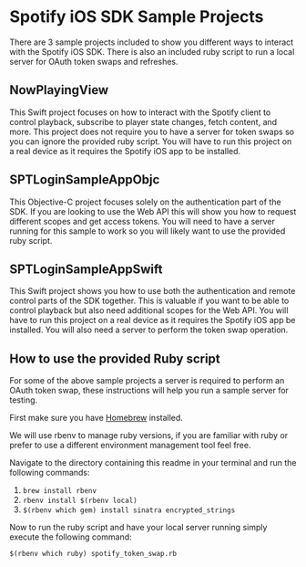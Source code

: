 # Spotify iOS SDK Sample Projects

There are 3 sample projects included to show you different ways to interact with the Spotify iOS SDK. There is also an included ruby script to run a local server for OAuth token swaps and refreshes.

## NowPlayingView

This Swift project focuses on how to interact with the Spotify client to control playback, subscribe to player state changes, fetch content, and more. This project does not require you to have a server for token swaps so you can ignore the provided ruby script. You will have to run this project on a real device as it requires the Spotify iOS app to be installed.

## SPTLoginSampleAppObjc

This Objective-C project focuses solely on the authentication part of the SDK. If you are looking to use the Web API this will show you how to request different scopes and get access tokens. You will need to have a server running for this sample to work so you will likely want to use the provided ruby script.

## SPTLoginSampleAppSwift

This Swift project shows you how to use both the authentication and remote control parts of the SDK together. This is valuable if you want to be able to control playback but also need additional scopes for the Web API. You will have to run this project on a real device as it requires the Spotify iOS app be installed. You will also need a server to perform the token swap operation.

## How to use the provided Ruby script

For some of the above sample projects a server is required to perform an OAuth token swap, these instructions will help you run a sample server for testing. 

First make sure you have [Homebrew](https://brew.sh/) installed.

We will use rbenv to manage ruby versions, if you are familiar with ruby or prefer to use a different environment management tool feel free. 

Navigate to the directory containing this readme in your terminal and run the following commands:

1. `brew install rbenv`
2. `rbenv install $(rbenv local)`
3. `$(rbenv which gem) install sinatra encrypted_strings`

Now to run the ruby script and have your local server running simply execute the following command:

    $(rbenv which ruby) spotify_token_swap.rb
